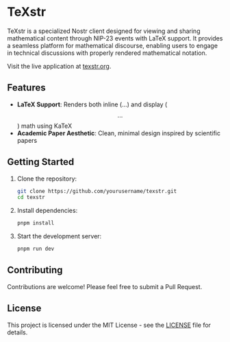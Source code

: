 # TeXstr

TeXstr is a specialized Nostr client designed for viewing and sharing mathematical content through NIP-23 events with LaTeX support. It provides a seamless platform for mathematical discourse, enabling users to engage in technical discussions with properly rendered mathematical notation.

Visit the live application at [texstr.org](https://texstr.org).

## Features

- **LaTeX Support**: Renders both inline ($...$) and display ($$...$$) math using KaTeX
- **Academic Paper Aesthetic**: Clean, minimal design inspired by scientific papers

## Getting Started

1. Clone the repository:

   ```bash
   git clone https://github.com/yourusername/texstr.git
   cd texstr
   ```

2. Install dependencies:

   ```bash
   pnpm install
   ```

3. Start the development server:

   ```bash
   pnpm run dev
   ```

## Contributing

Contributions are welcome! Please feel free to submit a Pull Request.

## License

This project is licensed under the MIT License - see the [LICENSE](LICENSE) file for details.
